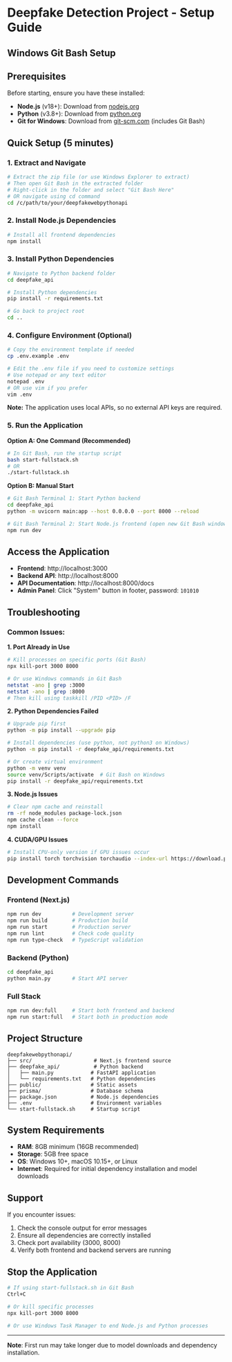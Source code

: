 # Deepfake Detection Project - Setup Guide
## Windows Git Bash Setup

## Prerequisites
Before starting, ensure you have these installed:
- **Node.js** (v18+): Download from [nodejs.org](https://nodejs.org/)
- **Python** (v3.8+): Download from [python.org](https://python.org/)
- **Git for Windows**: Download from [git-scm.com](https://git-scm.com/) (includes Git Bash)

## Quick Setup (5 minutes)

### 1. Extract and Navigate
```bash
# Extract the zip file (or use Windows Explorer to extract)
# Then open Git Bash in the extracted folder
# Right-click in the folder and select "Git Bash Here"
# OR navigate using cd command
cd /c/path/to/your/deepfakewebpythonapi
```

### 2. Install Node.js Dependencies
```bash
# Install all frontend dependencies
npm install
```

### 3. Install Python Dependencies
```bash
# Navigate to Python backend folder
cd deepfake_api

# Install Python dependencies
pip install -r requirements.txt

# Go back to project root
cd ..
```

### 4. Configure Environment (Optional)
```bash
# Copy the environment template if needed
cp .env.example .env

# Edit the .env file if you need to customize settings
# Use notepad or any text editor
notepad .env
# OR use vim if you prefer
vim .env
```

**Note:** The application uses local APIs, so no external API keys are required.

### 5. Run the Application

**Option A: One Command (Recommended)**
```bash
# In Git Bash, run the startup script
bash start-fullstack.sh
# OR
./start-fullstack.sh
```

**Option B: Manual Start**
```bash
# Git Bash Terminal 1: Start Python backend
cd deepfake_api
python -m uvicorn main:app --host 0.0.0.0 --port 8000 --reload

# Git Bash Terminal 2: Start Node.js frontend (open new Git Bash window)
npm run dev
```

## Access the Application
- **Frontend**: http://localhost:3000
- **Backend API**: http://localhost:8000
- **API Documentation**: http://localhost:8000/docs
- **Admin Panel**: Click "System" button in footer, password: `101010`

## Troubleshooting

### Common Issues:

**1. Port Already in Use**
```bash
# Kill processes on specific ports (Git Bash)
npx kill-port 3000 8000

# Or use Windows commands in Git Bash
netstat -ano | grep :3000
netstat -ano | grep :8000
# Then kill using taskkill /PID <PID> /F
```

**2. Python Dependencies Failed**
```bash
# Upgrade pip first
python -m pip install --upgrade pip

# Install dependencies (use python, not python3 on Windows)
python -m pip install -r deepfake_api/requirements.txt

# Or create virtual environment
python -m venv venv
source venv/Scripts/activate  # Git Bash on Windows
pip install -r deepfake_api/requirements.txt
```

**3. Node.js Issues**
```bash
# Clear npm cache and reinstall
rm -rf node_modules package-lock.json
npm cache clean --force
npm install
```

**4. CUDA/GPU Issues**
```bash
# Install CPU-only version if GPU issues occur
pip install torch torchvision torchaudio --index-url https://download.pytorch.org/whl/cpu
```

## Development Commands

### Frontend (Next.js)
```bash
npm run dev          # Development server
npm run build        # Production build
npm run start        # Production server
npm run lint         # Check code quality
npm run type-check   # TypeScript validation
```

### Backend (Python)
```bash
cd deepfake_api
python main.py       # Start API server
```

### Full Stack
```bash
npm run dev:full     # Start both frontend and backend
npm run start:full   # Start both in production mode
```

## Project Structure
```
deepfakewebpythonapi/
├── src/                    # Next.js frontend source
├── deepfake_api/           # Python backend
│   ├── main.py            # FastAPI application
│   └── requirements.txt   # Python dependencies
├── public/                # Static assets
├── prisma/                # Database schema
├── package.json           # Node.js dependencies
├── .env                   # Environment variables
└── start-fullstack.sh     # Startup script
```

## System Requirements
- **RAM**: 8GB minimum (16GB recommended)
- **Storage**: 5GB free space
- **OS**: Windows 10+, macOS 10.15+, or Linux
- **Internet**: Required for initial dependency installation and model downloads

## Support
If you encounter issues:
1. Check the console output for error messages
2. Ensure all dependencies are correctly installed
3. Check port availability (3000, 8000)
4. Verify both frontend and backend servers are running

## Stop the Application
```bash
# If using start-fullstack.sh in Git Bash
Ctrl+C

# Or kill specific processes
npx kill-port 3000 8000

# Or use Windows Task Manager to end Node.js and Python processes
```

---
**Note**: First run may take longer due to model downloads and dependency installation.
